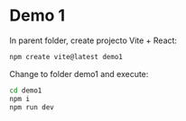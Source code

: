 # Demo 1

In parent folder, create projecto Vite + React:

```cmd
npm create vite@latest demo1
```

Change to folder demo1 and execute:

```cmd
cd demo1
npm i
npm run dev
```